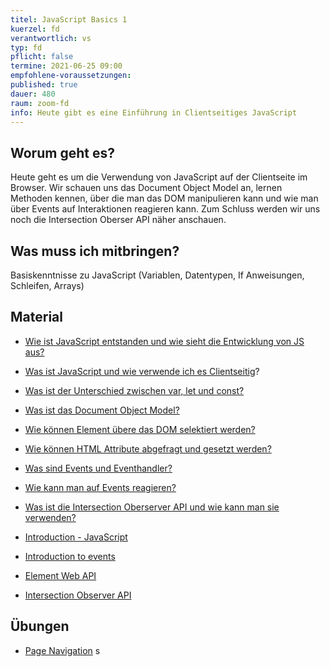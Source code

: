 ```yaml
---
titel: JavaScript Basics 1
kuerzel: fd
verantwortlich: vs
typ: fd
pflicht: false
termine: 2021-06-25 09:00
empfohlene-voraussetzungen: 
published: true
dauer: 480
raum: zoom-fd
info: Heute gibt es eine Einführung in Clientseitiges JavaScript
---
```


## Worum geht es?
Heute geht es um die Verwendung von JavaScript auf der Clientseite im Browser. Wir schauen uns das Document Object Model an, lernen  Methoden kennen, über die man das DOM manipulieren kann und wie man über Events auf Interaktionen reagieren kann. Zum Schluss werden wir uns noch die Intersection Oberser API näher anschauen.

## Was muss ich mitbringen?
Basiskenntnisse zu JavaScript (Variablen, Datentypen, If Anweisungen, Schleifen, Arrays)

## Material
- [Wie ist JavaScript entstanden und wie sieht die Entwicklung von JS aus?](https://www.jetbrains.com/de-de/lp/javascript-25/)
- [Was ist JavaScript und wie verwende ich es Clientseitig](https://developer.mozilla.org/de/docs/Learn/JavaScript/First_steps/What_is_JavaScript)?
- [Was ist der Unterschied zwischen var, let und const?](https://www.freecodecamp.org/news/var-let-and-const-whats-the-difference/)
- [Was ist das Document Object Model?](https://www.javascripttutorial.net/javascript-dom/document-object-model-in-javascript/)
- [Wie können Element übere das DOM selektiert werden?](https://www.javascripttutorial.net/javascript-dom/javascript-queryselector/)
- [Wie können HTML Attribute abgefragt und gesetzt werden?](https://www.javascripttutorial.net/javascript-dom/html-attributes-dom-object-properties/)
- [Was sind Events und Eventhandler?](https://www.javascripttutorial.net/javascript-dom/javascript-events/)
- [Wie kann man auf Events reagieren?](https://www.javascripttutorial.net/javascript-dom/handling-events-in-javascript/)
- [Was ist die Intersection Oberserver API und wie kann man sie verwenden?](https://www.mediaevent.de/javascript/intersection-observer.html)


- [Introduction - JavaScript](https://developer.mozilla.org/en-US/docs/Web/JavaScript/Guide/Introduction)
- [Introduction to events](https://developer.mozilla.org/en-US/docs/Learn/JavaScript/Building_blocks/Events)
- [Element Web API](https://developer.mozilla.org/en-US/docs/Web/API/Element)
- [Intersection Observer API](https://developer.mozilla.org/en-US/docs/Web/API/Intersection_Observer_API)

## Übungen
- [Page Navigation](/mi-bachelor-webdevelopment/assignments/js-page-navigation/)
s